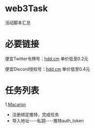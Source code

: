 # web3Task
活动脚本汇总

# 必要链接
便宜Twitter令牌号：[hdd.cm](https://hdd.cm/)  单价低至0.2元

便宜Discord授权号：[hdd.cm](https://hdd.cm/)  单价低至0.4元

# 任务列表

1.[Macaron](https://www.macaron.xyz/#/airdrop)
- 注册绑定推特，完成任务
- 导入地址----私钥----推特auth_token
